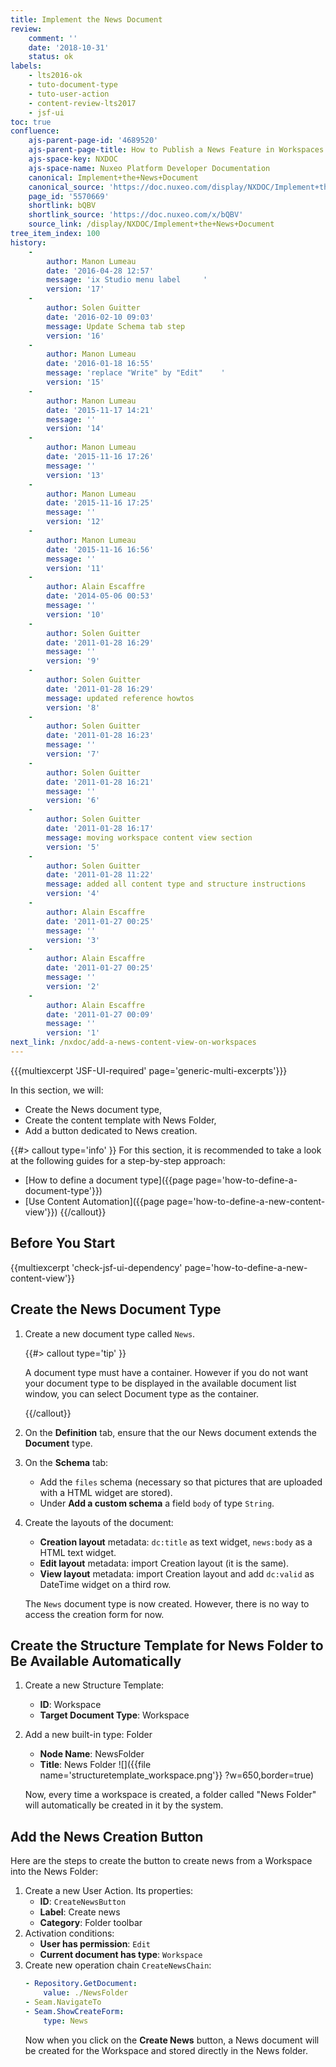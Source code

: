 ```yaml
---
title: Implement the News Document
review:
    comment: ''
    date: '2018-10-31'
    status: ok
labels:
    - lts2016-ok
    - tuto-document-type
    - tuto-user-action
    - content-review-lts2017
    - jsf-ui
toc: true
confluence:
    ajs-parent-page-id: '4689520'
    ajs-parent-page-title: How to Publish a News Feature in Workspaces
    ajs-space-key: NXDOC
    ajs-space-name: Nuxeo Platform Developer Documentation
    canonical: Implement+the+News+Document
    canonical_source: 'https://doc.nuxeo.com/display/NXDOC/Implement+the+News+Document'
    page_id: '5570669'
    shortlink: bQBV
    shortlink_source: 'https://doc.nuxeo.com/x/bQBV'
    source_link: /display/NXDOC/Implement+the+News+Document
tree_item_index: 100
history:
    -
        author: Manon Lumeau
        date: '2016-04-28 12:57'
        message: 'ix Studio menu label     '
        version: '17'
    -
        author: Solen Guitter
        date: '2016-02-10 09:03'
        message: Update Schema tab step
        version: '16'
    -
        author: Manon Lumeau
        date: '2016-01-18 16:55'
        message: 'replace "Write" by "Edit"    '
        version: '15'
    -
        author: Manon Lumeau
        date: '2015-11-17 14:21'
        message: ''
        version: '14'
    -
        author: Manon Lumeau
        date: '2015-11-16 17:26'
        message: ''
        version: '13'
    -
        author: Manon Lumeau
        date: '2015-11-16 17:25'
        message: ''
        version: '12'
    -
        author: Manon Lumeau
        date: '2015-11-16 16:56'
        message: ''
        version: '11'
    -
        author: Alain Escaffre
        date: '2014-05-06 00:53'
        message: ''
        version: '10'
    -
        author: Solen Guitter
        date: '2011-01-28 16:29'
        message: ''
        version: '9'
    -
        author: Solen Guitter
        date: '2011-01-28 16:29'
        message: updated reference howtos
        version: '8'
    -
        author: Solen Guitter
        date: '2011-01-28 16:23'
        message: ''
        version: '7'
    -
        author: Solen Guitter
        date: '2011-01-28 16:21'
        message: ''
        version: '6'
    -
        author: Solen Guitter
        date: '2011-01-28 16:17'
        message: moving workspace content view section
        version: '5'
    -
        author: Solen Guitter
        date: '2011-01-28 11:22'
        message: added all content type and structure instructions
        version: '4'
    -
        author: Alain Escaffre
        date: '2011-01-27 00:25'
        message: ''
        version: '3'
    -
        author: Alain Escaffre
        date: '2011-01-27 00:25'
        message: ''
        version: '2'
    -
        author: Alain Escaffre
        date: '2011-01-27 00:09'
        message: ''
        version: '1'
next_link: /nxdoc/add-a-news-content-view-on-workspaces
---
```


{{{multiexcerpt 'JSF-UI-required' page='generic-multi-excerpts'}}}

In this section, we will:

- Create the News document type,
- Create the content template with News Folder,
- Add a button dedicated to News creation.

{{#> callout type='info' }}
For this section, it is recommended to take a look at the following guides for a step-by-step approach:
- [How to define a document type]({{page page='how-to-define-a-document-type'}})
- [Use Content Automation]({{page page='how-to-define-a-new-content-view'}})
{{/callout}}

## Before You Start

{{multiexcerpt 'check-jsf-ui-dependency' page='how-to-define-a-new-content-view'}}

## Create the News Document Type

1.  Create a new document type called `News`.

    {{#> callout type='tip' }}

    A document type must have a container. However if you do not want your document type to be displayed in the available document list window, you can select Document type as the container.

    {{/callout}}
2.  On the **Definition** tab, ensure that the our News document extends the **Document** type.    
3.  On the **Schema** tab:
    - Add the `files` schema (necessary so that pictures that are uploaded with a HTML widget are stored).
    - Under **Add a custom schema** a field `body` of type `String`.
4.  Create the layouts of the document:
    - **Creation layout** metadata: `dc:title` as text widget, `news:body` as a HTML text widget.
    - **Edit layout** metadata: import Creation layout (it is the same).
    - **View layout** metadata: import Creation layout and add `dc:valid` as DateTime widget on a third row.

    The `News` document type is now created. However, there is no way to access the creation form for now.

## Create the Structure Template for News Folder to Be Available Automatically

1.  Create a new Structure Template:
    - **ID**: Workspace
    - **Target Document Type**: Workspace
2.  Add a new built-in type: Folder
    - **Node Name**: NewsFolder
    - **Title**: News Folder
    ![]({{file name='structuretemplate_workspace.png'}} ?w=650,border=true)

    Now, every time a workspace is created, a folder called "News Folder" will automatically be created in it by the system.

## Add the News Creation Button

Here are the steps to create the button to create news from a Workspace into the News Folder:

1.  Create a new User Action. Its properties:
    - **ID**: `CreateNewsButton`
    - **Label**: Create news
    - **Category**: Folder toolbar
2.  Activation conditions:
    - **User has permission**: `Edit`
    - **Current document has type**: `Workspace`
3.  Create new operation chain `CreateNewsChain`:
    ```yaml
    - Repository.GetDocument:
        value: ./NewsFolder
    - Seam.NavigateTo
    - Seam.ShowCreateForm:
        type: News
    ```
    Now when you click on the **Create News** button, a News document will be created for the Workspace and stored directly in the News folder.
